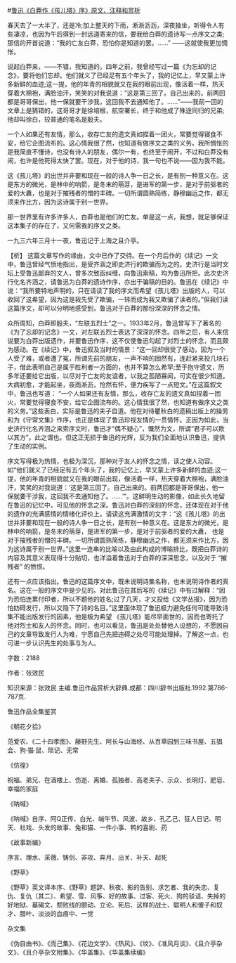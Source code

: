#[鲁迅《白莽作《孩儿塔》序》原文、注释和赏析](https://www.vrrw.net/wx/9797.html)

春天去了一大半了，还是冷;加上整天的下雨，淅淅沥沥，深夜独坐，听得令人有些凄凉，也因为午后得到一封远道寄来的信，要我给白莽的遗诗写一点序文之类;那信的开首说道：“我的亡友白莽，恐怕你是知道的罢。……” ——这就使我更加惆怅。

说起白莽来，——不错，我知道的。四年之前，我曾经写过一篇《为忘却的记念》，要将他们忘却。他们就义了已经足有五个年头了，我的记忆上，早又蒙上许多新鲜的血迹;这一提，他的年青的相貌就又在我的眼前出现，像活着一样，热天穿着大棉袍，满脸油汗，笑笑的对我说道：“这是第三回了。自己出来的。前两回都是哥哥保出，他一保就要干涉我，这回我不去通知他了。……”——我前一回的文章上是猜错的，这哥哥才是徐培根，航空署长，终于和他成了殊途同归的兄弟;他却叫徐白，较普通的笔名是殷夫。

一个人如果还有友情，那么，收存亡友的遗文真如捏着一团火，常要觉得寝食不安，给它企图流布的。这心情我很了然，也知道有做序文之类的义务。我所惆怅的是我简直不懂诗，也没有诗人的朋友，偶尔一有，也终至于闹开，不过和白莽没有闹，也许是他死得太快了罢。现在，对于他的诗，我一句也不说——因为我不能。

这《孩儿塔》的出世并非要和现在一般的诗人争一日之长，是有别一种意义在。这是东方的微光，是林中的响箭，是冬末的萌芽，是进军的第一步，是对于前驱者的爱的大纛，也是对于摧残者的憎的丰碑。一切所谓圆熟简练，静穆幽远之作，都无须来作比方，因为这诗属于别一世界。

那一世界里有许多许多人，白莽也是他们的亡友。单是这一点，我想，就足够保证这本集子的存在了，又何需我的序文之类。

一九三六年三月十一夜，鲁迅记于上海之且介亭。



【析】 这篇文章写作的缘由，文中已作了交待。在一个月后作的《续记》一文中，鲁迅曾经气愤地指出，是受齐涵之即史济行的欺骗而为之的。史济行是当时文坛上受鲁迅鄙弃的文人，曾多次致函纠缠，向鲁迅索稿，均为鲁迅所拒。此次史济行化名齐涵之，请鲁迅为白莽的遗诗作序，亦出于骗稿的目的。鲁迅在《续记》中说：“我所要特地声明的，只在请读了我的序文而希望《孩儿塔》出版的人，可以收回了这希望，因为这是我先受了欺骗，一转而成为我又欺骗了读者的。”但我们读这篇序文，却可以分明地感受到，鲁迅对于白莽的那份深深的怀念之情。

众所周知，白莽即殷夫，“左联五烈士”之一。1933年2月，鲁迅曾写下了著名的《为了忘却的记念》一文，对左联五烈士表达了深深的怀念。四年之后，有人来信说要为白莽出版遗作，并要鲁迅作序，这不仅使鲁迅勾起了对烈士的怀念，而且颇为感动。在《续记》中，鲁迅叙及当时的情景：“这一回却很受了感动，因为一个人受了难，或者遭了冤，所谓先前的朋友，一声不响的固然有，连赶紧来投几块石子，借此表明自己是属于胜利者一方面的，也并不算怎么希罕;至于抱守遗文，历多年还要给它出版，以尽对于亡友的友谊者，以我之孤陋寡闻，可实在很少知道。大病初愈，才能起坐，夜雨淅沥，怆然有怀，便力疾写了一点短文。”在这篇叙文中，鲁迅也写道： “一个人如果还有友情，那么，收存亡友的遗文真如捏着一团火，常要觉得寝食不安，给它企图流布的。这心情我很了然，也知道有做序文之类的义务。”这些表白，实际是鲁迅的夫子自道。他在对待瞿秋白的遗稿出版上的操劳和为《守常文集》作序，也正是体现了鲁迅珍视友情的一贯情怀。正因为如此，当史济行化名齐涵之来索序文时，鲁迅才“偶不疑心”，慨然为文，所谓“君子可以欺以其方”。此之谓也。但这正无损于鲁迅的光辉，反为我们全面地认识鲁迅，提供了生动的实例。

序文写得极为热情，也极为深沉，那种对于友人的怀念之情，读之使人动容。如“他们就义了已经足有五个年头了，我的记忆上，早又蒙上许多新鲜的血迹;这一提，他的年青的相貌就又在我的眼前出现，像活着一样，热天穿着大棉袍，满脸油汗，笑笑的对我说道：‘这是第三回了。自己出来的。前两回都是哥哥保出，他一保就要干涉我，这回我不去通知他了。……’”。这鲜明生动的影像，如此长久地留在鲁迅的记忆中，可见他的怀念之深。鲁迅对白莽的深刻的怀念，还体现在对于他的遗作的充满感情的情绪化评价上。请读这充满激情的文字：“这《孩儿塔》的出世并非要和现在一般的诗人争一日之长，是有别一种意义在。这是东方的微光，是林中的响箭，是冬末的萌芽，是进军的第一步，是对于前驱者的爱的大纛， 也是对于摧残者的憎的丰碑。一切所谓圆熟简练，静穆幽远之作，都无须来作比方，因为这诗属于别一世界。”这里一连串的比喻以及由此构成的博喻排比，既把白莽诗的内容及其意义表现得十分贴切，也洋溢着鲁迅对于白莽的深深思念，以及对于 “摧残者” 的愤恨。

还有一点应该指出。鲁迅的这篇序文中，既未说明诗集名称，也未说明诗作者的真名。这在一般的序文中是少见的。对此鲁迅在其后写的《续记》中有过解释：“因为恐怕连累付印者，所以不题他的姓名;过了几天，才又投给《文学丛报》，因为恐怕妨碍发行，所以又隐下了诗的名目。”这里面体现了鲁迅极力避免任何可能导致诗集不能出版发行的因素，他是极为希望 《孩儿塔》能尽早面世的，因而也寄托了他对烈士和友人的怀念。同时，也可以看见，鲁迅是处处替他人设想的，不愿因自己的文章导致发行人为难，宁愿自己先把违碍之处尽可能处理掉。了解这一点，也可进一步认识先生的处事与为人。

字数：2188

作者：张效民

知识来源：张效民 主编.鲁迅作品赏析大辞典.成都：四川辞书出版社.1992.第786-787页.

鲁迅作品全集鉴赏

《朝花夕拾》

范爱农、《二十四孝图》、藤野先生、阿长与山海经、从百草园到三味书屋、五猖会、狗·猫·鼠、琐记、无常

《仿徨》

祝福、弟兄、在酒楼上、伤逝、离婚、孤独者、高老夫子、示众、长明灯、肥皂、幸福的家庭

《呐喊》

《呐喊》自序、阿Q正传、白光、端午节、风波、故乡、孔乙己、狂人日记、明天、社戏、头发的故事、兔和猫、一件小事、鸭的喜剧、药

《故事新编》

序言、理水、采薇、铸剑、非攻、奔月、出关、补天、起死

《野草》

《野草》英文译本序、《野草》题辞、秋夜、影的告别、求乞者、我的失恋、复仇、复仇〔其二〕、希望、雪、风筝、好的故事、过客、死火、狗的驳诘、失掉的好地狱、墓碣文、颓败线的颤动、立论、死后、这样的战士、聪明人和傻子和奴才、腊叶、淡淡的血痕中、一觉

杂文集

《伪自由书》、《而己集》、《花边文学》、《热风》、《坟》、《准风月谈》、《且介亭杂文》、《且介亭杂文附集》、《华盖集》、《华盖集续编》

